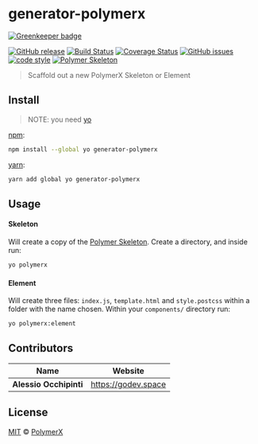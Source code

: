 # generator-polymerx

[![Greenkeeper badge](https://badges.greenkeeper.io/PolymerX/generator-polymerx.svg)](https://greenkeeper.io/)

[![GitHub release](https://img.shields.io/github/release/PolymerX/generator-polymerx.svg?style=flat-square)](https://github.com/PolymerX/generator-polymerx)
[![Build Status](https://travis-ci.org/PolymerX/generator-polymerx.svg)](https://travis-ci.org/PolymerX/generator-polymerx)
[![Coverage Status](https://coveralls.io/repos/github/PolymerX/generator-polymerx/badge.svg?style=flat-square)](https://coveralls.io/github/PolymerX/generator-polymerx)
[![GitHub issues](https://img.shields.io/github/issues/PolymerX/generator-polymerx.svg?style=flat-square)](https://github.com/PolymerX/generator-polymerx/issues)
[![code style](https://img.shields.io/badge/code_style-XO-5ed9c7.svg?style=flat-square)](https://github.com/sindresorhus/xo)
[![Polymer Skeleton](https://img.shields.io/badge/polymerX-SKELETON-435877.svg?style=flat-square)](https://github.com/PolymerX/polymer-skeleton)

> Scaffold out a new PolymerX Skeleton or Element


## Install

> NOTE: you need [yo](https://github.com/yeoman/yo)

[npm](https://www.npmjs.com/):

```sh
npm install --global yo generator-polymerx
```

[yarn](https://yarnpkg.com/):

```sh
yarn add global yo generator-polymerx
```


## Usage

#### Skeleton

Will create a copy of the [Polymer Skeleton](https://github.com/PolymerX/polymer-skeleton).
Create a directory, and inside run:

```bash
yo polymerx
```

#### Element

Will create three files: `index.js`, `template.html` and `style.postcss` within a folder with the name chosen.
Within your `components/` directory run:

```bash
yo polymerx:element
```

## Contributors

| Name                   | Website               |
| ---------------------- | --------------------- |
| **Alessio Occhipinti** | <https://godev.space> |

## License

[MIT](LICENSE) © [PolymerX](https://github.com/PolymerX)
